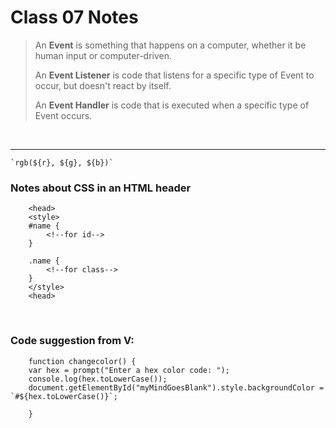 # Class 07 Notes



> An **Event** is something that happens on a computer, whether it be human input or computer-driven.
> 
> An **Event Listener** is code that listens for a specific type of Event to occur, but doesn't react by itself.
> 
> An **Event Handler** is code that is executed when a specific type of Event occurs.

<br>

***

``` `rgb(${r}, ${g}, ${b})` ```
<br>

### Notes about CSS in an HTML header

        <head>
        <style>
        #name {
            <!--for id-->
        }

        .name {
            <!--for class-->
        }
        </style>
        <head>

<br>

### Code suggestion from V:
        function changecolor() {
        var hex = prompt("Enter a hex color code: ");
        console.log(hex.toLowerCase());
        document.getElementById("myMindGoesBlank").style.backgroundColor = `#${hex.toLowerCase()}`;
        
        }
